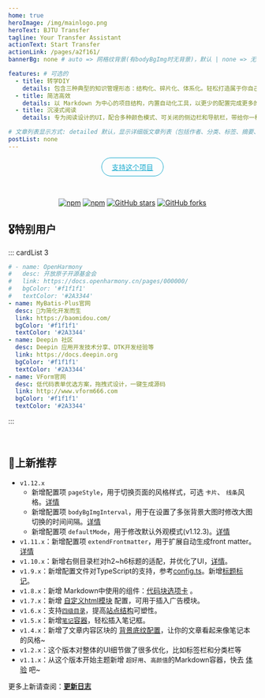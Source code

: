 ```yaml
---
home: true
heroImage: /img/mainlogo.png
heroText: BJTU Transfer
tagline: Your Transfer Assistant
actionText: Start Transfer
actionLink: /pages/a2f161/
bannerBg: none # auto => 网格纹背景(有bodyBgImg时无背景)，默认 | none => 无 | '大图地址' | background: 自定义背景样式       提示：如发现文本颜色不适应你的背景时可以到palette.styl修改$bannerTextColor变量

features: # 可选的
  - title: 转学DIY
    details: 包含三种典型的知识管理形态：结构化、碎片化、体系化。轻松打造属于你自己的知识管理平台
  - title: 简洁高效
    details: 以 Markdown 为中心的项目结构，内置自动化工具，以更少的配置完成更多的事。配合多维索引快速定位每个知识点
  - title: 沉浸式阅读
    details: 专为阅读设计的UI，配合多种颜色模式、可关闭的侧边栏和导航栏，带给你一种沉浸式阅读体验

# 文章列表显示方式: detailed 默认，显示详细版文章列表（包括作者、分类、标签、摘要、分页等）| simple => 显示简约版文章列表（仅标题和日期）| none 不显示文章列表
postList: none
---
```

<p align="center">
  <a class="become-sponsor" href="/pages/1b12ed/">支持这个项目</a>
</p>

<style>
.become-sponsor {
  padding: 8px 20px;
  display: inline-block;
  color: #11a8cd;
  border-radius: 30px;
  box-sizing: border-box;
  border: 1px solid #11a8cd;
}
</style>

<br/>
<p align="center">
  <a href="https://www.npmjs.com/package/vuepress-theme-vdoing" target="_blank"><img src="https://img.shields.io/npm/v/vuepress-theme-vdoing" alt="npm" class="no-zoom"></a>
  <a href="https://www.npmjs.com/package/vuepress-theme-vdoing" target="_blank"><img src="https://img.shields.io/npm/dt/vuepress-theme-vdoing" alt="npm" class="no-zoom"></a>
  <a href="https://github.com/xugaoyi/vuepress-theme-vdoing" target="_blank"><img src='https://img.shields.io/github/stars/xugaoyi/vuepress-theme-vdoing' alt='GitHub stars' class="no-zoom"></a>
  <a href="https://github.com/xugaoyi/vuepress-theme-vdoing" target="_blank"><img src='https://img.shields.io/github/forks/xugaoyi/vuepress-theme-vdoing' alt='GitHub forks' class="no-zoom"></a>
</p>


## 🎖特别用户

::: cardList 3

```yaml
# - name: OpenHarmony
#   desc: 开放原子开源基金会
#   link: https://docs.openharmony.cn/pages/000000/
#   bgColor: '#f1f1f1'
#   textColor: '#2A3344'
- name: MyBatis-Plus官网
  desc: 🚀为简化开发而生
  link: https://baomidou.com/
  bgColor: '#f1f1f1'
  textColor: '#2A3344'
- name: Deepin 社区
  desc: Deepin 应用开发技术分享、DTK开发经验等
  link: https://docs.deepin.org
  bgColor: '#f1f1f1'
  textColor: '#2A3344'
- name: VForm官网
  desc: 低代码表单优选方案，拖拽式设计，一键生成源码
  link: http://www.vform666.com
  bgColor: '#f1f1f1'
  textColor: '#2A3344'
```

:::

<br/>

## 🎉上新推荐

* `v1.12.x`
  - 新增配置项 `pageStyle`，用于切换页面的风格样式，可选 `卡片`、 `线条`风格。[详情](/pages/a20ce8/#pagestyle)
  - 新增配置项 `bodyBgImgInterval`，用于在设置了多张背景大图时修改大图切换的时间间隔。[详情](/pages/a20ce8/#bodybgimginterval)
  - 新增配置项 `defaultMode`，用于修改默认外观模式(v1.12.3)。[详情](/pages/a20ce8/#defaultmode)
* `v1.11.x`：新增配置项 `extendFrontmatter`，用于扩展自动生成front matter。[详情](/pages/a20ce8/#extendfrontmatter)
* `v1.10.x`：新增右侧目录栏对h2~h6标题的适配，并优化了UI，[详情](/pages/8dfab5/)。
* `v1.9.x`：新增配置文件对TypeScript的支持，参考[config.ts](https://github.com/xugaoyi/vuepress-theme-vdoing/blob/master/docs/.vuepress/config.ts)。新增[标题标记](/pages/3216b0/#titletag)。
* `v1.8.x`：新增 Markdown中使用的组件：[代码块选项卡](/pages/197691/#代码块选项卡) 。
* `v1.7.x`：新增 [自定义html模块](/pages/a20ce8/#自定义html模块) 配置，可用于插入广告模块。
* `v1.6.x`：支持[`四级目录`](/pages/33d574/#级别说明)，提高[站点结构](/pages/33d574/#级别说明)可塑性。
* `v1.5.x`：新增[`笔记`容器](/pages/d0d7eb/)，轻松插入笔记框。
* `v1.4.x`：新增了文章内容区块的 [背景底纹配置](/pages/a20ce8/#文章内容块的背景底纹)，让你的文章看起来像笔记本的风格~
* `v1.2.x`：这个版本对整体的UI细节做了很多优化，比如标签栏和分类栏等
* `v1.1.x`：从这个版本开始主题新增 `超好用`、`高颜值`的Markdown容器，快去 [体验](/pages/d0d7eb/) 吧~

更多上新请查阅：[**更新日志**](https://github.com/xugaoyi/vuepress-theme-vdoing/releases)

<br/>

<!-- ## ⚡️未来...

::: tip
期待 [VuePress v2.0](https://github.com/vuepress/vuepress-next) 以及 [VitePress](https://github.com/vuejs/vitepress) 的正式发布...

届时，VuePress 1.x 编译慢的缺点将得到极大的改善。我将会视情况把主题升级至 VuePress v2.0 或 VitePress。还希望大家多多 [:sparkling_heart:支持](/pages/1b12ed/) 哟，持续关注吧~
::: -->

<br/>

<!-- ## 💎 公众号
`有趣研究社`是本人对各种有趣的、好玩的、沙雕的创意和想法以在线小网站或者文章的形式表达出来，比如：
- [小霸王游戏机](https://game.xugaoyi.com)
- [爱国头像生成器](https://avatar.xugaoyi.com/)
- [到账语音生成器](https://zfb.xugaoyi.com/)

还有更多好玩的等你去探索吧~

::: center
<img src="https://fastly.jsdelivr.net/gh/xugaoyi/image_store@master/blog/qrcode.zdqv9mlfc0g.jpg"  style="width:190px;" />
:::

<br/> -->

